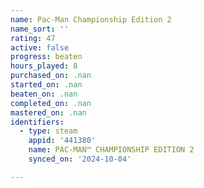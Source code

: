 ```yaml
---
name: Pac-Man Championship Edition 2
name_sort: ''
rating: 47
active: false
progress: beaten
hours_played: 8
purchased_on: .nan
started_on: .nan
beaten_on: .nan
completed_on: .nan
mastered_on: .nan
identifiers:
  - type: steam
    appid: '441380'
    name: PAC-MAN™ CHAMPIONSHIP EDITION 2
    synced_on: '2024-10-04'

---
```

